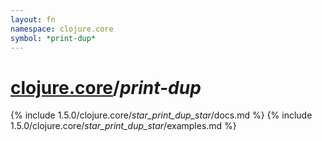 ```yaml
---
layout: fn
namespace: clojure.core
symbol: *print-dup*
---
```


# [clojure.core](../)/*print-dup*

{% include 1.5.0/clojure.core/_star_print_dup_star_/docs.md %}
{% include 1.5.0/clojure.core/_star_print_dup_star_/examples.md %}

